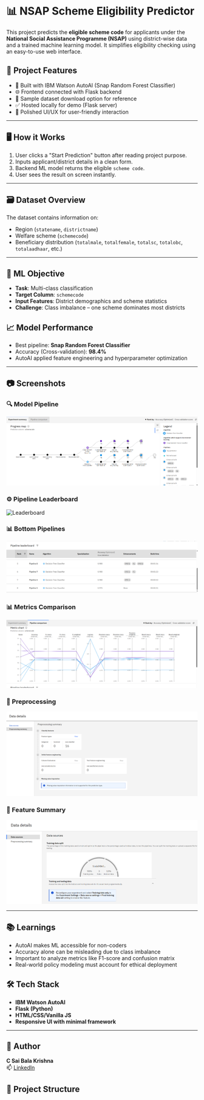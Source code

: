 # 📊 NSAP Scheme Eligibility Predictor

This project predicts the **eligible scheme code** for applicants under the **National Social Assistance Programme (NSAP)** using district-wise data and a trained machine learning model. It simplifies eligibility checking using an easy-to-use web interface.

## 🚀 Project Features

- 🧠 Built with IBM Watson AutoAI (Snap Random Forest Classifier)
- 🌐 Frontend connected with Flask backend
- 📁 Sample dataset download option for reference
- ✅ Hosted locally for demo (Flask server)
- 🎨 Polished UI/UX for user-friendly interaction

---

## 🖥️ How it Works

1. User clicks a "Start Prediction" button after reading project purpose.
2. Inputs applicant/district details in a clean form.
3. Backend ML model returns the eligible `scheme code`.
4. User sees the result on screen instantly.

---
## 🗃 Dataset Overview
The dataset contains information on:
- Region (`statename`, `districtname`)
- Welfare scheme (`schemecode`)
- Beneficiary distribution (`totalmale`, `totalfemale`, `totalsc`, `totalobc`, `totalaadhaar`, etc.)

---
## 🎯 ML Objective
- **Task**: Multi-class classification
- **Target Column**: `schemecode`
- **Input Features**: District demographics and scheme statistics
- **Challenge**: Class imbalance – one scheme dominates most districts

## 📈 Model Performance
- Best pipeline: **Snap Random Forest Classifier**
- Accuracy (Cross-validation): **98.4%**
- AutoAI applied feature engineering and hyperparameter optimization

---
## 📷 Screenshots

### 🔍 Model Pipeline
![Experiment Summary](./Screenshot%202025-07-29%20153115.png)

### ⚙️ Pipeline Leaderboard
![Leaderboard](./Screenshot%2025-07-29%153212.png)

### 📊 Bottom Pipelines
![Pipeline Comparison](./Screenshot%202025-07-29%20153245.png)

### 📊 Metrics Comparison
![Data Config](./Screenshot%202025-07-29%20153318.png)

### 🧹 Preprocessing
![Preprocessing Summary](./Screenshot%202025-07-29%20153527.png)

### 🔬 Feature Summary
![Feature Breakdown](./Screenshot%202025-07-29%20153441.png)

---
## 📚 Learnings
- AutoAI makes ML accessible for non-coders
- Accuracy alone can be misleading due to class imbalance
- Important to analyze metrics like F1-score and confusion matrix
- Real-world policy modeling must account for ethical deployment

## 🛠️ Tech Stack

- **IBM Watson AutoAI**
- **Flask (Python)**
- **HTML/CSS/Vanilla JS**
- **Responsive UI with minimal framework**

---
## 👤 Author
**C Sai Bala Krishna**  
📫 [LinkedIn](https://www.linkedin.com/in/c-sai-bala-krishna-5109b5265/)
## 📁 Project Structure

